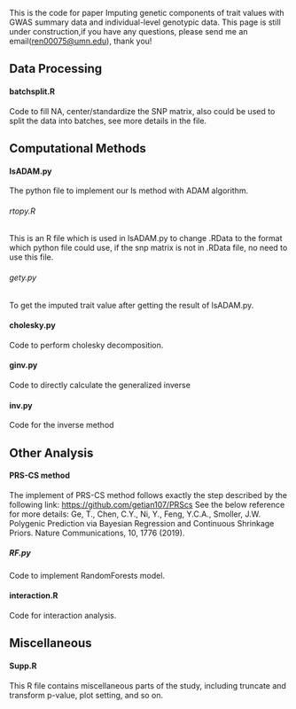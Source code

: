 This is the code for paper Imputing genetic components of trait values with GWAS summary data and individual-level genotypic data.
This page is still under construction,if you have any questions, please send me an email(ren00075@umn.edu), thank you!


## Data Processing


#### batchsplit.R
Code to fill NA, center/standardize the SNP matrix, also could be used to split the data into batches, see more details in the file.




## Computational Methods
#### lsADAM.py
The python file to implement our ls method with ADAM algorithm.

###### rtopy.R
This is an R file which is used in lsADAM.py to change .RData to the format which python file could use, if the snp matrix is not in .RData file, no need to use this file.

###### gety.py
To get the imputed trait value after getting the result of lsADAM.py.

#### cholesky.py
Code to perform cholesky decomposition.

#### ginv.py
Code to directly calculate the generalized inverse 

#### inv.py
Code for the inverse method


## Other Analysis
#### PRS-CS method
The implement of PRS-CS method follows exactly the step described by the following link: https://github.com/getian107/PRScs
See the below reference for more details: Ge, T., Chen, C.Y., Ni, Y., Feng, Y.C.A., Smoller, J.W. Polygenic Prediction via Bayesian Regression and Continuous Shrinkage Priors.
Nature Communications, 10, 1776 (2019). 

##### RF.py
Code to implement RandomForests model.

#### interaction.R
Code for interaction analysis.


## Miscellaneous
#### Supp.R
This R file contains miscellaneous parts of the study, including truncate and transform p-value, plot setting, and so on. 
